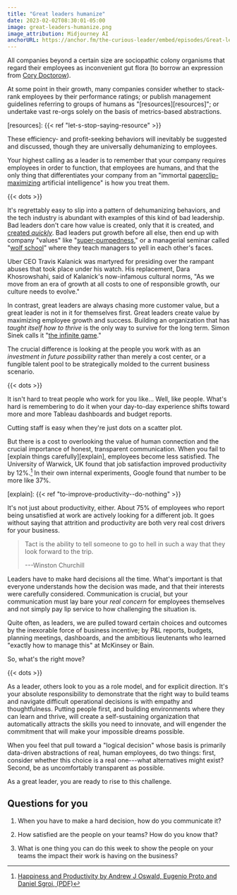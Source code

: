 ```yaml
---
title: "Great leaders humanize"
date: 2023-02-02T08:30:01-05:00
image: great-leaders-humanize.png
image_attribution: Midjourney AI
anchorURL: https://anchor.fm/the-curious-leader/embed/episodes/Great-leaders-humanize-e1vn556
---
```


All companies beyond a certain size are sociopathic colony organisms that regard
their employees as inconvenient gut flora (to borrow an expression from
[Cory Doctorow][pluralistic]).

[pluralistic]: https://pluralistic.net/2022/12/21/malicious-compliance/

At some point in their growth, many companies consider whether to stack-rank
employees by their performance ratings; or publish management guidelines
referring to groups of humans as "[resources][resources]"; or undertake vast
re-orgs solely on the basis of metrics-based abstractions.

[resources]: {{< ref "let-s-stop-saying-resource" >}}

These efficiency- and profit-seeking behaviors will inevitably be suggested and
discussed, though they are universally dehumanizing to employees.

Your highest calling as a leader is to remember that your company requires
employees in order to function, that employees are humans, and that the only
thing that differentiates your company from an "immortal
[paperclip-maximizing][paperclip] artificial intelligence" is how you treat
them.

[paperclip]: https://en.wikipedia.org/wiki/Instrumental_convergence#Paperclip_maximizer

<!--more-->
{{< dots >}}

It's regrettably easy to slip into a pattern of dehumanizing behaviors, and the
tech industry is abundant with examples of this kind of bad leadership. Bad
leaders don't care how value is created, only that it is created, and
[created *quickly*][blitz]. Bad leaders put growth before all else, then end up 
with company "values" like "[super-pumpedness][pumped]," or a managerial seminar 
called "[wolf school][wolf]" where they teach managers to yell in each other's faces.

[pumped]: https://www.quora.com/What-are-Ubers-14-core-cultural-values
[wolf]: https://blog.aaronbieber.com/2021/09/07/leadership-bs-is-bs.html
[blitz]: https://blog.aaronbieber.com/2021/05/14/blitzscaling-is-inhumane-and-nobody-should-do-it.html

Uber CEO Travis Kalanick was martyred for presiding over the rampant abuses that
took place under his watch. His replacement, Dara Khosrowshahi, said of
Kalanick's now-infamous cultural norms, "As we move from an era of growth at all
costs to one of responsible growth, our culture needs to evolve."

In contrast, great leaders are always chasing more customer value, but a great
leader is not in it for themselves first. Great leaders create value by
maximizing employee growth and success. Building an organization that has
*taught itself how to thrive* is the only way to survive for the long term.
Simon Sinek calls it "[the infinite game][sinek]."

[sinek]: https://www.youtube.com/watch?v=tye525dkfi8

The crucial difference is looking at the people you work with as an *investment
in future possibility* rather than merely a cost center, or a fungible talent
pool to be strategically molded to the current business scenario.

{{< dots >}}

It isn't hard to treat people who work for you like... Well, like people. What's
hard is remembering to do it when your day-to-day experience shifts toward more
and more Tableau dashboards and budget reports.

Cutting staff is easy when they're just dots on a scatter plot.

But there is a cost to overlooking the value of human connection and the crucial
importance of honest, transparent communication. When you fail to
[explain things carefully][explain], employees become less satisfied. The
University of Warwick, UK found that job satisfaction improved productivity by
12%.[^1] In their own internal experiments, Google found that number to be more
like 37%.

[explain]: {{< ref "to-improve-productivity--do-nothing" >}}
[^1]: [Happiness and Productivity by Andrew J Oswald, Eugenio Proto and Daniel Sgroi, (PDF)](https://wrap.warwick.ac.uk/63228/7/WRAP_Oswald_681096.pdf)

It's not just about productivity, either. About 75% of employees who report
being unsatisfied at work are actively looking for a different job. It goes
without saying that attrition and productivity are both very real cost drivers
for your business.

> Tact is the ability to tell someone to go to hell in such a way that they look
> forward to the trip.
>
> ---Winston Churchill

Leaders have to make hard decisions all the time. What's important is that
everyone understands how the decision was made, and that their interests were
carefully considered. Communication is crucial, but your communication must lay
bare your *real concern* for employees themselves and not simply pay lip service
to how challenging the situation is.

Quite often, as leaders, we are pulled toward certain choices and outcomes by
the inexorable force of business incentive; by P&L reports, budgets, planning
meetings, dashboards, and the ambitious lieutenants who learned "exactly how to
manage this" at McKinsey or Bain.

So, what's the right move?

{{< dots >}}

As a leader, others look to you as a role model, and for explicit direction.
It's your absolute responsibility to demonstrate that the right way to build
teams and navigate difficult operational decisions is with empathy and
thoughtfulness. Putting people first, and building environments where they can
learn and thrive, will create a self-sustaining organization that automatically
attracts the skills you need to innovate, and will engender the commitment that
will make your impossible dreams possible.

When you feel that pull toward a "logical decision" whose basis is primarily
data-driven abstractions of real, human employees, do two things: first,
consider whether this choice is a real one---what alternatives might exist?
Second, be as uncomfortably transparent as possible.

As a great leader, you are ready to rise to this challenge.

## Questions for you

1. When you have to make a hard decision, how do you communicate it?

2. How satisfied are the people on your teams? How do you know that?

3. What is one thing you can do this week to show the people on your teams the
   impact their work is having on the business?

